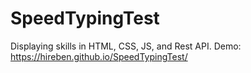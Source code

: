 # SpeedTypingTest
Displaying skills in HTML, CSS, JS, and Rest API. Demo: https://hireben.github.io/SpeedTypingTest/
